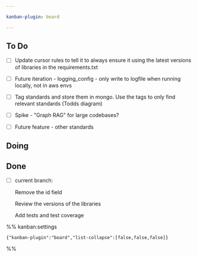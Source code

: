 ```yaml
---

kanban-plugin: board

---
```


## To Do

- [ ] Update cursor rules to tell it to always ensure it using the latest versions of libraries in the requirements.txt
- [ ] Future iteration - logging_config - only write to logfile when running locally, not in aws envs
- [ ] Tag standards and store them in mongo. Use the tags to only find relevant standards (Todds diagram)
- [ ] Spike - "Graph RAG" for large codebases?
- [ ] Future feature - other standards


## Doing



## Done

- [ ] current branch:
	
	Remove the id field
	
	Review the versions of the libraries
	
	Add tests and test coverage




%% kanban:settings
```
{"kanban-plugin":"board","list-collapse":[false,false,false]}
```
%%